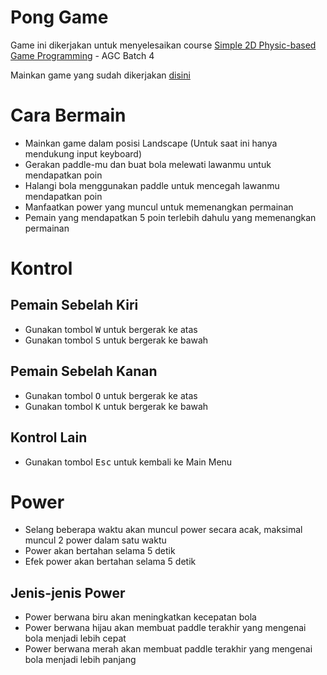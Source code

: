 # Pong Game
Game ini dikerjakan untuk menyelesaikan course [Simple 2D Physic-based Game Programming](https://course.agate.id/mod/page/view.php?id=476#tab-36932) - AGC Batch 4

Mainkan game yang sudah dikerjakan [disini](https://helmy-faishal.github.io/pong-game-agc4/)

# Cara Bermain
* Mainkan game dalam posisi Landscape (Untuk saat ini hanya mendukung input keyboard)
* Gerakan paddle-mu dan buat bola melewati lawanmu untuk mendapatkan poin
* Halangi bola menggunakan paddle untuk mencegah lawanmu mendapatkan poin
* Manfaatkan power yang muncul untuk memenangkan permainan
* Pemain yang mendapatkan 5 poin terlebih dahulu yang memenangkan permainan

# Kontrol
## Pemain Sebelah Kiri
* Gunakan tombol <kbd>W</kbd> untuk bergerak ke atas
* Gunakan tombol <kbd>S</kbd> untuk bergerak ke bawah

## Pemain Sebelah Kanan
* Gunakan tombol <kbd>O</kbd> untuk bergerak ke atas
* Gunakan tombol <kbd>K</kbd> untuk bergerak ke bawah

## Kontrol Lain
* Gunakan tombol <kbd>Esc</kbd> untuk kembali ke Main Menu

# Power
* Selang beberapa waktu akan muncul power secara acak, maksimal muncul 2 power dalam satu waktu
* Power akan bertahan selama 5 detik
* Efek power akan bertahan selama 5 detik
## Jenis-jenis Power
* Power berwana biru akan meningkatkan kecepatan bola
* Power berwana hijau akan membuat paddle terakhir yang mengenai bola menjadi lebih cepat
* Power berwana merah akan membuat paddle terakhir yang mengenai bola menjadi lebih panjang
